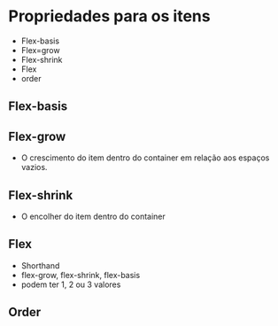 # Propriedades para os itens

- Flex-basis
- Flex=grow
- Flex-shrink
- Flex
- order

## Flex-basis

## Flex-grow
- O crescimento do item dentro do container
em relação aos espaços vazios.

## Flex-shrink
- O encolher do item dentro do container

## Flex
- Shorthand
- flex-grow, flex-shrink, flex-basis
- podem ter 1, 2 ou 3 valores

## Order